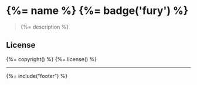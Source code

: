 # {%= name %} {%= badge('fury') %}

> {%= description %}

## License
{%= copyright() %}
{%= license() %}

***

{%= include("footer") %}
